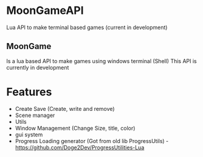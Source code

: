 # MoonGameAPI
Lua API to make terminal based games (current in development)

## MoonGame
Is a lua based API to make games using windows terminal (Shell)
This API is currently in development

# Features
  - Create Save (Create, write and remove)
  - Scene manager
  - Utils
  - Window Management (Change Size, title, color)
  - gui system
  - Progress Loading generator (Got from old lib ProgressUtils) - https://github.com/Doge2Dev/ProgressUtilities-Lua
